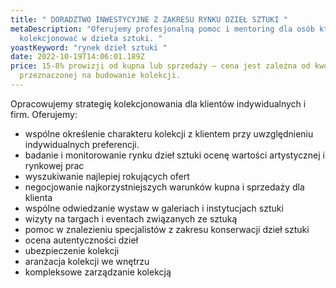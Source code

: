 ```yaml
---
title: " DORADZTWO INWESTYCYJNE Z ZAKRESU RYNKU DZIEŁ SZTUKI "
metaDescription: "Oferujemy profesjonalną pomoc i mentoring dla osób które chcą
  kolekcjonować w dzieła sztuki. "
yoastKeyword: "rynek dzieł sztuki "
date: 2022-10-19T14:06:01.189Z
price: 15-8% prowizji od kupna lub sprzedaży – cena jest zależna od kwoty
  przeznaczonej na budowanie kolekcji.
---
```

Opracowujemy strategię kolekcjonowania dla klientów indywidualnych i firm.
Oferujemy:

* wspólne określenie charakteru kolekcji z klientem przy uwzględnieniu indywidualnych preferencji.
* badanie i monitorowanie rynku dzieł sztuki ocenę wartości artystycznej i rynkowej prac
* wyszukiwanie najlepiej rokujących ofert
* negocjowanie najkorzystniejszych warunków kupna i sprzedaży dla klienta
* wspólne odwiedzanie wystaw w galeriach i instytucjach sztuki
* wizyty na targach i eventach związanych ze sztuką
* pomoc w znalezieniu specjalistów z zakresu konserwacji dzieł sztuki
* ocena autentyczności dzieł
* ubezpieczenie kolekcji
*  aranżacja kolekcji we wnętrzu
* kompleksowe zarządzanie kolekcją